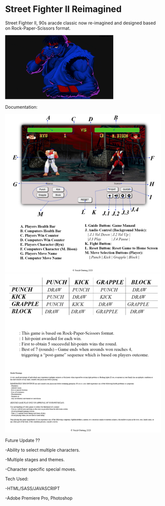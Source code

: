 # Street Fighter II Reimagined

Street Fighter II, 90s aracde classic now re-imagined and designed based on Rock-Paper-Scissors format.

<img src="./img/ryu-intro.gif" width="350px" alt="">

Documentation:

<img src="./img/manaul.jpg" width="750px" alt="manaul_one">

<img src="./img/manaul2.jpg" width="750px" alt="manaul_two">

Future Update ??

-Ability to select multiple characters.

-Multiple stages and themes.

-Character specific special moves.




Tech Used:

-HTML/SASS/JAVASCRIPT

-Adobe Premiere Pro, Photoshop

